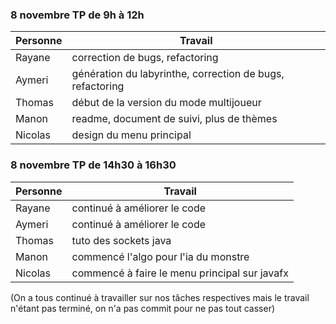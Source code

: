 ### 8 novembre TP de 9h à 12h

|Personne|Travail|
|--------|-------|
|Rayane|correction de bugs, refactoring|
|Aymeri|génération du labyrinthe, correction de bugs, refactoring|
|Thomas|début de la version du mode multijoueur|
|Manon|readme, document de suivi, plus de thèmes|
|Nicolas|design du menu principal|

### 8 novembre TP de 14h30 à 16h30

|Personne|Travail|
|--------|-------|
|Rayane|continué à améliorer le code|
|Aymeri|continué à améliorer le code|
|Thomas|tuto des sockets java|
|Manon|commencé l'algo pour l'ia du monstre|
|Nicolas|commencé à faire le menu principal sur javafx|


(On a tous continué à travailler sur nos tâches respectives mais le travail n'étant pas terminé, on n'a pas commit pour ne pas tout casser)

